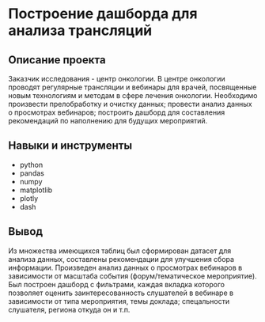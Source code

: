 # Построение дашборда для анализа трансляций
## Описание проекта
Заказчик исследования - центр онкологии. В центре онкологии проводят регулярные трансляции и вебинары для врачей, посвященные новым технологиям и методам в сфере лечения онкологии. 
Необходимо произвести прелобработку и очистку данных; провести анализ данных о просмотрах вебинаров; построить дашборд для составления рекомендаций по наполнению для будущих мероприятий.
## Навыки и инструменты
- python
- pandas
- numpy
- matplotlib
- plotly
- dash
## Вывод
Из множества имеющихся таблиц был сформирован датасет для анализа данных, составлены рекомендации для улучшения сбора информации. Произведен анализ данных о просмотрах вебинаров в зависимости от  масштаба события 
(форум/тематическое мероприятие). Был построен дашборд с фильтрами, каждая вкладка которого позволяет оценить заинтересованность слушателей в вебинаре в зависимости от типа мероприятия, темы доклада;
спецальности слушателя, региона откуда он и т.п.

